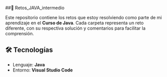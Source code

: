 ##🚀 Retos_JAVA_intermedio

Este repositorio contiene los retos que estoy resolviendo como parte de mi aprendizaje en el **Curso de Java**. Cada carpeta representa un reto diferente, con su respectiva solución y comentarios para facilitar la comprensión.

## 🛠️ Tecnologías

- Lenguaje: **Java**
- Entorno: **Visual Studio Code**
